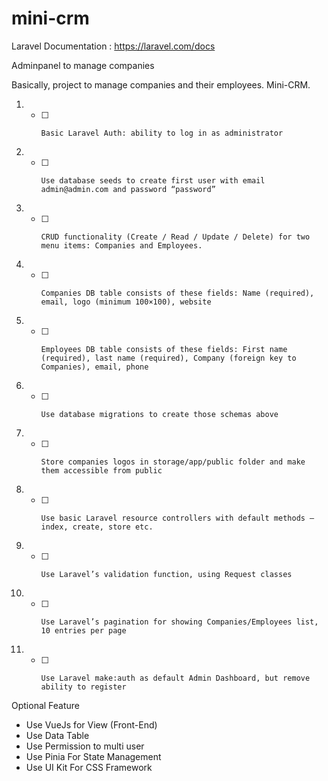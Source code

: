 # mini-crm

Laravel Documentation : https://laravel.com/docs

Adminpanel to manage companies

Basically, project to manage companies and their employees. Mini-CRM.

1. - [ ]     Basic Laravel Auth: ability to log in as administrator
1. - [ ]     Use database seeds to create first user with email admin@admin.com and password “password”
1. - [ ]     CRUD functionality (Create / Read / Update / Delete) for two menu items: Companies and Employees.
1. - [ ]     Companies DB table consists of these fields: Name (required), email, logo (minimum 100×100), website
1. - [ ]     Employees DB table consists of these fields: First name (required), last name (required), Company (foreign key to Companies), email, phone
1. - [ ]     Use database migrations to create those schemas above
1. - [ ]     Store companies logos in storage/app/public folder and make them accessible from public
1. - [ ]     Use basic Laravel resource controllers with default methods – index, create, store etc.
1. - [ ]     Use Laravel’s validation function, using Request classes
1. - [ ]     Use Laravel’s pagination for showing Companies/Employees list, 10 entries per page
1. - [ ]     Use Laravel make:auth as default Admin Dashboard, but remove ability to register

Optional Feature

- Use VueJs for View (Front-End)
- Use Data Table
- Use Permission to multi user
- Use Pinia For State Management
- Use UI Kit For CSS Framework
